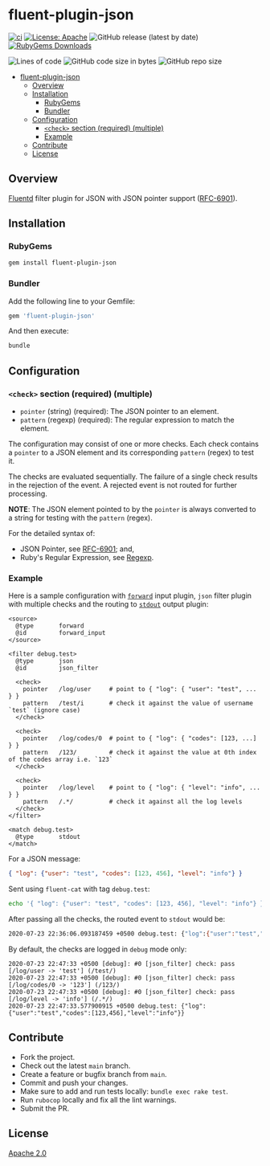 # fluent-plugin-json

[![ci](https://github.com/iamazeem/fluent-plugin-json/actions/workflows/ci.yml/badge.svg?branch=main)](https://github.com/iamazeem/fluent-plugin-json/actions/workflows/ci.yml)
[![License: Apache](https://img.shields.io/badge/license-Apache-blue.svg?style=flat-square)](https://github.com/iamAzeem/fluent-plugin-json/blob/master/LICENSE)
![GitHub release (latest by date)](https://img.shields.io/github/v/release/iamAzeem/fluent-plugin-json?style=flat-square)
[![RubyGems Downloads](https://img.shields.io/gem/dt/fluent-plugin-json?color=blue&style=flat-square)](https://rubygems.org/gems/fluent-plugin-json)

![Lines of code](https://img.shields.io/tokei/lines/github/iamAzeem/fluent-plugin-json?label=LOC&style=flat-square)
![GitHub code size in bytes](https://img.shields.io/github/languages/code-size/iamAzeem/fluent-plugin-json?style=flat-square)
![GitHub repo size](https://img.shields.io/github/repo-size/iamAzeem/fluent-plugin-json?style=flat-square)

- [fluent-plugin-json](#fluent-plugin-json)
  - [Overview](#overview)
  - [Installation](#installation)
    - [RubyGems](#rubygems)
    - [Bundler](#bundler)
  - [Configuration](#configuration)
    - [`<check>` section (required) (multiple)](#check-section-required-multiple)
    - [Example](#example)
  - [Contribute](#contribute)
  - [License](#license)

## Overview

[Fluentd](https://fluentd.org/) filter plugin for JSON with JSON pointer support
([RFC-6901](https://tools.ietf.org/html/rfc6901)).

## Installation

### RubyGems

```bash
gem install fluent-plugin-json
```

### Bundler

Add the following line to your Gemfile:

```ruby
gem 'fluent-plugin-json'
```

And then execute:

```bash
bundle
```

## Configuration

### `<check>` section (required) (multiple)

* `pointer` (string) (required): The JSON pointer to an element.
* `pattern` (regexp) (required): The regular expression to match the element.

The configuration may consist of one or more checks. Each check contains a
`pointer` to a JSON element and its corresponding `pattern` (regex) to test it.

The checks are evaluated sequentially. The failure of a single check results in
the rejection of the event. A rejected event is not routed for further
processing.

**NOTE**: The JSON element pointed to by the `pointer` is always converted to a
string for testing with the `pattern` (regex).

For the detailed syntax of:

- JSON Pointer, see [RFC-6901](https://tools.ietf.org/html/rfc6901#section-5); and,
- Ruby's Regular Expression, see [Regexp](https://ruby-doc.org/core-2.4.1/Regexp.html).

### Example

Here is a sample configuration with
[`forward`](https://docs.fluentd.org/v/1.0/input/forward) input plugin, `json`
filter plugin with multiple checks and the routing to
[`stdout`](https://docs.fluentd.org/v/1.0/output/stdout) output plugin:

```text
<source>
  @type       forward
  @id         forward_input
</source>

<filter debug.test>
  @type       json
  @id         json_filter

  <check>
    pointer   /log/user     # point to { "log": { "user": "test", ... } }
    pattern   /test/i       # check it against the value of username `test` (ignore case)
  </check>

  <check>
    pointer   /log/codes/0  # point to { "log": { "codes": [123, ...] } }
    pattern   /123/         # check it against the value at 0th index of the codes array i.e. `123`
  </check>

  <check>
    pointer   /log/level    # point to { "log": { "level": "info", ... } }
    pattern   /.*/          # check it against all the log levels
  </check>
</filter>

<match debug.test>
  @type       stdout
</match>
```

For a JSON message:

```json
{ "log": {"user": "test", "codes": [123, 456], "level": "info"} }
```

Sent using `fluent-cat` with tag `debug.test`:

```bash
echo '{ "log": {"user": "test", "codes": [123, 456], "level": "info"} }' | fluent-cat "debug.test"
```

After passing all the checks, the routed event to `stdout` would be:

```bash
2020-07-23 22:36:06.093187459 +0500 debug.test: {"log":{"user":"test","codes":[123,456],"level":"info"}}
```

By default, the checks are logged in `debug` mode only:

```text
2020-07-23 22:47:33 +0500 [debug]: #0 [json_filter] check: pass [/log/user -> 'test'] (/test/)
2020-07-23 22:47:33 +0500 [debug]: #0 [json_filter] check: pass [/log/codes/0 -> '123'] (/123/)
2020-07-23 22:47:33 +0500 [debug]: #0 [json_filter] check: pass [/log/level -> 'info'] (/.*/)
2020-07-23 22:47:33.577900915 +0500 debug.test: {"log":{"user":"test","codes":[123,456],"level":"info"}}
```

## Contribute

- Fork the project.
- Check out the latest `main` branch.
- Create a feature or bugfix branch from `main`.
- Commit and push your changes.
- Make sure to add and run tests locally: `bundle exec rake test`.
- Run `rubocop` locally and fix all the lint warnings.
- Submit the PR.

## License

[Apache 2.0](LICENSE)
